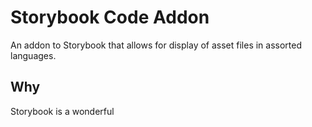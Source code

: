 # Storybook Code Addon

An addon to Storybook that allows for display of asset files in assorted languages.

## Why

Storybook is a wonderful
